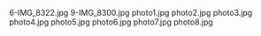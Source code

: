6-IMG_8322.jpg
9-IMG_8300.jpg
photo1.jpg
photo2.jpg
photo3.jpg
photo4.jpg
photo5.jpg
photo6.jpg
photo7.jpg
photo8.jpg
